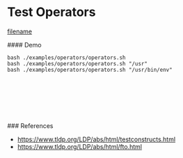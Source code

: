 # Test Operators

[filename](../../examples/operators/operators.sh ':include :type=code bash')

#### Demo
```
bash ./examples/operators/operators.sh
bash ./examples/operators/operators.sh "/usr"
bash ./examples/operators/operators.sh "/usr/bin/env"
```

<br><br><br><br><br>

### References
- https://www.tldp.org/LDP/abs/html/testconstructs.html
- https://www.tldp.org/LDP/abs/html/fto.html